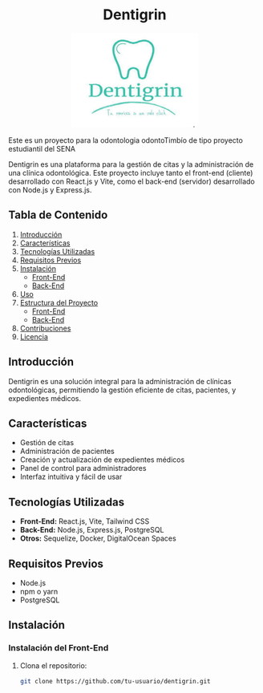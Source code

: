 <h1 align = "center"> Dentigrin</h1>
<p align="center">
  <img src="./dentigrin/src/assets/images/LogoDentigrin.jpeg" alt="Foro Hub" width="50%">
</p>
Este es un proyecto para la odontologia odontoTimbío de tipo proyecto estudiantil del SENA

Dentigrin es una plataforma para la gestión de citas y la administración de una clínica odontológica. Este proyecto incluye tanto el front-end (cliente) desarrollado con React.js y Vite, como el back-end (servidor) desarrollado con Node.js y Express.js.

## Tabla de Contenido

1. [Introducción](#introducción)
2. [Características](#características)
3. [Tecnologías Utilizadas](#tecnologías-utilizadas)
4. [Requisitos Previos](#requisitos-previos)
5. [Instalación](#instalación)
   - [Front-End](#instalación-del-front-end)
   - [Back-End](#instalación-del-back-end)
6. [Uso](#uso)
7. [Estructura del Proyecto](#estructura-del-proyecto)
   - [Front-End](#estructura-del-front-end)
   - [Back-End](#estructura-del-back-end)
8. [Contribuciones](#contribuciones)
9. [Licencia](#licencia)

## Introducción

Dentigrin es una solución integral para la administración de clínicas odontológicas, permitiendo la gestión eficiente de citas, pacientes, y expedientes médicos.

## Características

- Gestión de citas
- Administración de pacientes
- Creación y actualización de expedientes médicos
- Panel de control para administradores
- Interfaz intuitiva y fácil de usar

## Tecnologías Utilizadas

- **Front-End:** React.js, Vite, Tailwind CSS
- **Back-End:** Node.js, Express.js, PostgreSQL
- **Otros:** Sequelize, Docker, DigitalOcean Spaces

## Requisitos Previos

- Node.js
- npm o yarn
- PostgreSQL

## Instalación

### Instalación del Front-End

1. Clona el repositorio:
   ```sh
   git clone https://github.com/tu-usuario/dentigrin.git

